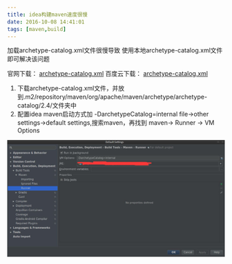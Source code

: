 ```yaml
---
title: idea构建maven速度很慢
date: 2016-10-08 14:41:01
tags: [maven,build]
---
```


加载archetype-catalog.xml文件很慢导致
使用本地archetype-catalog.xml文件即可解决该问题

官网下载： [archetype-catalog.xml](http://repo1.maven.org/maven2/archetype-catalog.xml)
百度云下载： [archetype-catalog.xml](https://pan.baidu.com/s/1eSE4KH8)

1. 下载archetype-catalog.xml文件，并放到.m2/repository/maven/org/apache/maven/archetype/archetype-catalog/2.4/文件夹中
2. 配置idea maven启动方式加 -DarchetypeCatalog=internal
    file->other settings->default settings,搜索maven，再找到 maven-> Runner -> VM Options
    
    
![具体操作](/img/idea/maven-setting.jpg)
